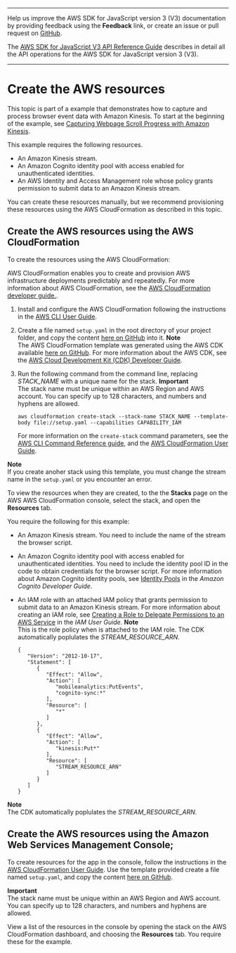 --------

Help us improve the AWS SDK for JavaScript version 3 \(V3\) documentation by providing feedback using the **Feedback** link, or create an issue or pull request on [GitHub](https://github.com/awsdocs/aws-sdk-for-javascript-v3)\.

 The [AWS SDK for JavaScript V3 API Reference Guide](https://docs.aws.amazon.com/AWSJavaScriptSDK/v3/latest/index.html) describes in detail all the API operations for the AWS SDK for JavaScript version 3 \(V3\)\.

--------

# Create the AWS resources<a name="kinesis-page-scrolling-provision-resources"></a>

This topic is part of a example that demonstrates how to capture and process browser event data with Amazon Kinesis\. To start at the beginning of the example, see [Capturing Webpage Scroll Progress with Amazon Kinesis](kinesis-examples-capturing-page-scrolling.md)\.

This example requires the following resources\.
+ An Amazon Kinesis stream\. 
+ An Amazon Cognito identity pool with access enabled for unauthenticated identities\. 
+ An AWS Identity and Access Management role whose policy grants permission to submit data to an Amazon Kinesis stream\.

You can create these resources manually, but we recommend provisioning these resources using the AWS CloudFormation as described in this topic\.

## Create the AWS resources using the AWS CloudFormation<a name="kinesis-page-scrolling-resources-cli"></a>

To create the resources using the AWS CloudFormation:

AWS CloudFormation enables you to create and provision AWS infrastructure deployments predictably and repeatedly\. For more information about AWS CloudFormation, see the [AWS CloudFormation developer guide\.](https://docs.aws.amazon.com/AWSCloudFormation/latest/UserGuide/Welcome.html)\.

1. Install and configure the AWS CloudFormation following the instructions in the [AWS CLI User Guide](https://docs.aws.amazon.com/cli/latest/userguide/cli-chap-welcome.html)\.

1. Create a file named `setup.yaml` in the root directory of your project folder, and copy the content [ here on GitHub](https://github.com/awsdocs/aws-doc-sdk-examples/blob/master/javascriptv3/example_code/kinesis/src/setup.yaml) into it\.
**Note**  
The AWS CloudFormation template was generated using the AWS CDK available [here on GitHub](https://github.com/awsdocs/aws-doc-sdk-examples/tree/master/resources/cdk/kinesis-iam-unauthenticated-role)\. For more information about the AWS CDK, see the [AWS Cloud Development Kit \(CDK\) Developer Guide](https://docs.aws.amazon.com/cdk/latest/guide/)\.

1. Run the following command from the command line, replacing *STACK\_NAME* with a unique name for the stack\.
**Important**  
The stack name must be unique within an AWS Region and AWS account\. You can specify up to 128 characters, and numbers and hyphens are allowed\.

   ```
   aws cloudformation create-stack --stack-name STACK_NAME --template-body file://setup.yaml --capabilities CAPABILITY_IAM
   ```

   For more information on the `create-stack` command parameters, see the [AWS CLI Command Reference guide](https://docs.aws.amazon.com/cli/latest/reference/cloudformation/create-stack.html), and the [AWS CloudFormation User Guide](https://docs.aws.amazon.com/AWSCloudFormation/latest/UserGuide/using-cfn-cli-creating-stack.html)\.

**Note**  
If you create anoher stack using this template, you must change the stream name in the `setup.yaml` or you encounter an error\.  



To view the resources when they are created, to the the **Stacks** page on the AWS AWS CloudFormation console, select the stack, and open the **Resources** tab\. 

You require the following for this example:
+ An Amazon Kinesis stream\. You need to include the name of the stream the browser script\.
+ An Amazon Cognito identity pool with access enabled for unauthenticated identities\. You need to include the identity pool ID in the code to obtain credentials for the browser script\. For more information about Amazon Cognito identity pools, see [Identity Pools](https://docs.aws.amazon.com/cognito/latest/developerguide/identity-pools.html) in the *Amazon Cognito Developer Guide*\.
+ An IAM role with an attached IAM policy that grants permission to submit data to an Amazon Kinesis stream\. For more information about creating an IAM role, see [Creating a Role to Delegate Permissions to an AWS Service](https://docs.aws.amazon.com/IAM/latest/UserGuide/id_roles_create_for-service.html) in the *IAM User Guide*\.
**Note**  
This is the role policy when is attached to the IAM role\. The CDK automatically poplulates the *STREAM\_RESOURCE\_ARN*\.  

  ```
  {
     "Version": "2012-10-17",
     "Statement": [
        {
           "Effect": "Allow",
           "Action": [
              "mobileanalytics:PutEvents",
              "cognito-sync:*"
           ],
           "Resource": [
              "*"
           ]
        },
        {
           "Effect": "Allow",
           "Action": [
              "kinesis:Put*"
           ],
           "Resource": [
              "STREAM_RESOURCE_ARN"
           ]
        }
     ]
  }
  ```
**Note**  
The CDK automatically poplulates the *STREAM\_RESOURCE\_ARN*\. 

## Create the AWS resources using the Amazon Web Services Management Console;<a name="kinesis-page-scrolling-resources-console"></a>

To create resources for the app in the console, follow the instructions in the [AWS CloudFormation User Guide](https://docs.aws.amazon.com/AWSCloudFormation/latest/UserGuide/cfn-console-create-stack.html)\. Use the template provided create a file named `setup.yaml`, and copy the content [here on GitHub](https://github.com/awsdocs/aws-doc-sdk-examples/blob/master/javascriptv3/example_code/kinesis/src/setup.yaml)\.

**Important**  
The stack name must be unique within an AWS Region and AWS account\. You can specify up to 128 characters, and numbers and hyphens are allowed\.

View a list of the resources in the console by opening the stack on the AWS CloudFormation dashboard, and choosing the **Resources** tab\. You require these for the example\. 